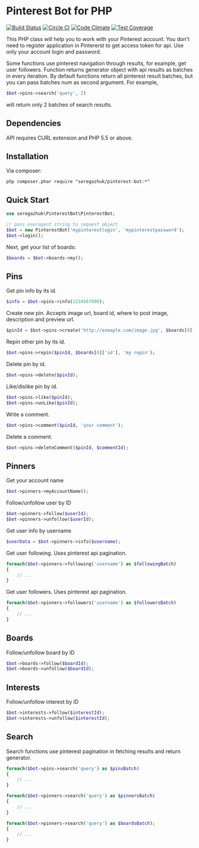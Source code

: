 # Pinterest Bot for PHP

[![Build Status](https://travis-ci.org/seregazhuk/php-pinterest-bot.svg)](https://travis-ci.org/seregazhuk/php-pinterest-bot)
[![Circle CI](https://circleci.com/gh/seregazhuk/php-pinterest-bot.svg?style=shield)](https://circleci.com/gh/seregazhuk/php-pinterest-bot)
[![Code Climate](https://codeclimate.com/github/seregazhuk/php-pinterest-bot/badges/gpa.svg)](https://codeclimate.com/github/seregazhuk/php-pinterest-bot)
[![Test Coverage](https://codeclimate.com/github/seregazhuk/php-pinterest-bot/badges/coverage.svg)](https://codeclimate.com/github/seregazhuk/php-pinterest-bot/coverage)

This PHP class will help you to work with your Pinterest account. You don't
need to register application in Pintererst to get access token for api. Use
only your account login and password.

Some functions use pinterest navigation through results, for example,
get user followers. Function returns generator object with api results as batches in 
every iteration. By default functions return all pinterest result batches, but you can 
pass batches num as second argument. For example, 
```php 
$bot->pins->search('query', 2)
```
will return only 2 batches of search results.

## Dependencies

API requires CURL extension and PHP 5.5 or above.

## Installation
Via composer:
```
php composer.phar require "seregazhuk/pinterest-bot:*"
```

## Quick Start

```php 
use seregazhuk\PinterestBot\PinterestBot;

// pass useragent string to request object
$bot = new PinterestBot('mypinterestlogin', 'mypinterestpassword');
$bot->login();
```

Next, get your list of boards:

```php
$boards = $bot->boards->my();
```

## Pins

Get pin info by its id.
```php
$info = $bot->pins->info(1234567890);
```

Create new pin. Accepts image url, board id, where to post image, description and preview url.

```php
$pinId = $bot->pins->create('http://exmaple.com/image.jpg', $boards[0]['id'], 'pin description');
```
    
Repin other pin by its id.
```php
$bot->pins->repin($pinId, $boards[0]['id'], 'my repin');
``` 
Delete pin by id.
```php
$bot->pins->delete($pinId);
```   
Like/dislike pin by id.
```php
$bot->pins->like($pinId);
$bot->pins->unLike($pinId);
```
Write a comment.
```php
$bot->pins->comment($pinId, 'your comment');
```

Delete a comment.
```php
$bot->pins->deleteComment($pinId, $commentId);
```

## Pinners

Get your account name
```php
$bot->pinners->myAccountName(); 
```	
Follow/unfollow user by ID
```php
$bot->pinners->follow($userId);
$bot->pinners->unfollow($userId);
```	
Get user info by username
```php
$userData = $bot->pinners->info($username);
```	
Get user following. Uses pinterest api pagination.
```php
foreach($bot->pinners->following('username') as $followingBatch)
{
	// ...
}
```
Get user followers. Uses pinterest api pagination.
```php
foreach($bot->pinners->followers('username') as $followersBatch)
{
	// ...
}
```
## Boards
Follow/unfollow board by ID
```php
$bot->boards->follow($boardId);
$bot->boards->unfollow($boardId);
```

## Interests
Follow/unfollow interest by ID
```php
$bot->interests->follow($interestId);
$bot->interests->unfollow($interestId);
```

## Search

Search functions use pinterest pagination in fetching results and return generator.
```php
foreach($bot->pins->search('query') as $pinsBatch)
{
	// ...
}

foreach($bot->pinners->search('query') as $pinnersBatch)
{
	// ...
}

foreach($bot->pinners->search('query') as $boardsBatch);
{
	// ...
}
```
